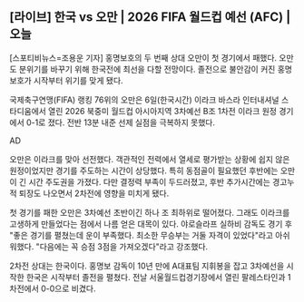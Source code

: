 <h2>[라이브] 한국 vs 오만 | 2026 FIFA 월드컵 예선 (AFC) | 오늘</h2>



[스포티비뉴스=조용운 기자] 홍명보호의 두 번째 상대 오만이 첫 경기에서 패했다. 오만도 분위기를 바꾸기 위해 한국전에 최선을 다할 전망이다. 졸전으로 불안감이 커진 홍명보호가 시작부터 위기를 맞게 됐다.

국제축구연맹(FIFA) 랭킹 76위의 오만은 6일(한국시간) 이라크 바스라 인터내셔널 스타디움에서 열린 2026 북중미 월드컵 아시아지역 3차예선 B조 1차전 이라크 원정 경기에서 0-1로 졌다. 전반 13분 내준 선제 실점을 극복하지 못했다.

AD

오만은 이라크를 맞아 선전했다. 객관적인 전력에서 열세로 평가받는 상황에 쉽지 않은 원정이었지만 경기를 주도하는 시간이 상당했다. 특히 동점골이 필요했던 후반에는 오만이 긴 시간 주도권을 가졌다. 다만 결정력 부족이 두드러졌고, 후반 추가시간에는 경고누적 퇴장도 나오면서 2차전에 영향을 미치게 됐다.

첫 경기를 패한 오만은 3차예선 초반이긴 하나 조 최하위로 떨어졌다. 그래도 이라크를 고생하게 만들었다는 점에서 나름 얻은 대목이 있다. 야로슬라프 실하비 감독도 경기 후 "좋은 경기를 펼쳤는데 운이 부족했다. 최소한 무승부는 거둘 자격이 있었다"라고 아쉬워했다. "다음에는 꼭 승점 3점을 가져오겠다"라고 강조했다.

2차전 상대는 한국이다. 홍명보 감독이 10년 만에 A대표팀 지휘봉을 잡고 3차예선을 시작한 한국은 시작부터 졸전을 펼쳤다. 전날 서울월드컵경기장에서 열린 팔레스타인과 1차전에서 0-0으로 비겼다.
